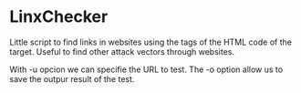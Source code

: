 # LinxChecker

Little script to find links in websites using the <a> tags of the HTML code of the target. Useful to find other attack vectors through websites.

With -u opcion we can specifie the URL to test.
The -o option allow us to save the outpur result of the test.
